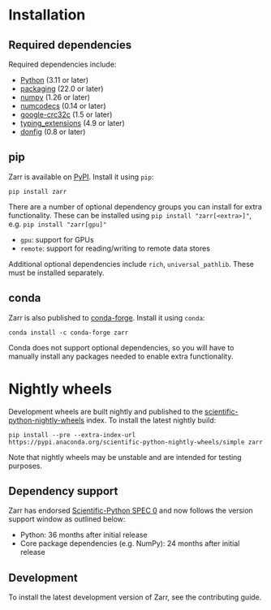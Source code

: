 # Installation

## Required dependencies

Required dependencies include:

- [Python](https://docs.python.org/3/) (3.11 or later)
- [packaging](https://packaging.pypa.io) (22.0 or later)
- [numpy](https://numpy.org) (1.26 or later)
- [numcodecs](https://numcodecs.readthedocs.io) (0.14 or later)
- [google-crc32c](https://github.com/googleapis/python-crc32c) (1.5 or later)
- [typing_extensions](https://typing-extensions.readthedocs.io) (4.9 or later)
- [donfig](https://donfig.readthedocs.io) (0.8 or later)

## pip

Zarr is available on [PyPI](https://pypi.org/project/zarr/). Install it using `pip`:

```console
pip install zarr
```

There are a number of optional dependency groups you can install for extra functionality.
These can be installed using `pip install "zarr[<extra>]"`, e.g. `pip install "zarr[gpu]"`

- `gpu`: support for GPUs
- `remote`: support for reading/writing to remote data stores

Additional optional dependencies include `rich`, `universal_pathlib`. These must be installed separately.

## conda

Zarr is also published to [conda-forge](https://conda-forge.org). Install it using `conda`:

```console
conda install -c conda-forge zarr
```

Conda does not support optional dependencies, so you will have to manually install any packages
needed to enable extra functionality.

# Nightly wheels

Development wheels are built nightly and published to the [scientific-python-nightly-wheels](https://anaconda.org/scientific-python-nightly-wheels) index. To install the latest nightly build:

```console
pip install --pre --extra-index-url https://pypi.anaconda.org/scientific-python-nightly-wheels/simple zarr
```

Note that nightly wheels may be unstable and are intended for testing purposes.
## Dependency support

Zarr has endorsed [Scientific-Python SPEC 0](https://scientific-python.org/specs/spec-0000/) and now follows the version support window as outlined below:

- Python: 36 months after initial release
- Core package dependencies (e.g. NumPy): 24 months after initial release

## Development

To install the latest development version of Zarr, see the contributing guide.
